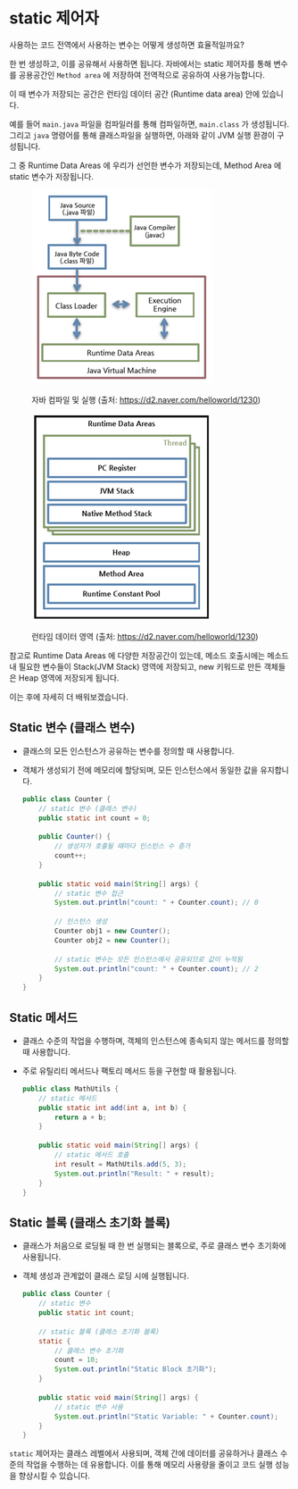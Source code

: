 # static 제어자

사용하는 코드 전역에서 사용하는 변수는 어떻게 생성하면 효율적일까요?

한 번 생성하고, 이를 공유해서 사용하면 됩니다. 자바에서는 static 제어자를 통해 변수를 공용공간인 `Method area` 에 저장하여 전역적으로 공유하여 사용가능합니다.

이 때 변수가 저장되는 공간은 런타임 데이터 공간 (Runtime data area) 안에 있습니다.



예를 들어 `main.java` 파일을 컴파일러를 통해 컴파일하면, `main.class` 가 생성됩니다. 그리고 `java` 명령어를 통해 클래스파일을 실행하면, 아래와 같이 JVM 실행 환경이 구성됩니다.

그 중 Runtime Data Areas 에 우리가 선언한 변수가 저장되는데, Method Area 에 static 변수가 저장됩니다.

<figure><img src="../.gitbook/assets/image.png" alt=""><figcaption><p>자바 컴파일 및 실행 (출처: <a href="https://d2.naver.com/helloworld/1230">https://d2.naver.com/helloworld/1230</a>)</p></figcaption></figure>

<figure><img src="../.gitbook/assets/image (2).png" alt=""><figcaption><p>런타임 데이터 영역 (출처: <a href="https://d2.naver.com/helloworld/1230">https://d2.naver.com/helloworld/1230</a>)</p></figcaption></figure>

참고로 Runtime Data Areas 에 다양한 저장공간이 있는데, 메소드 호출시에는 메소드 내 필요한 변수들이 Stack(JVM Stack) 영역에 저장되고, new 키워드로 만든 객체들은 Heap 영역에 저장되게 됩니다.

이는 후에 자세히 더 배워보겠습니다.





## **Static 변수 (클래스 변수)**

* 클래스의 모든 인스턴스가 공유하는 변수를 정의할 때 사용합니다.
*   객체가 생성되기 전에 메모리에 할당되며, 모든 인스턴스에서 동일한 값을 유지합니다.

    ```java
    public class Counter {
        // static 변수 (클래스 변수)
        public static int count = 0;

        public Counter() {
            // 생성자가 호출될 때마다 인스턴스 수 증가
            count++;
        }

        public static void main(String[] args) {
            // static 변수 접근
            System.out.println("count: " + Counter.count); // 0

            // 인스턴스 생성
            Counter obj1 = new Counter();
            Counter obj2 = new Counter();

            // static 변수는 모든 인스턴스에서 공유되므로 값이 누적됨
            System.out.println("count: " + Counter.count); // 2
        }
    }
    ```





## **Static 메서드**

* 클래스 수준의 작업을 수행하며, 객체의 인스턴스에 종속되지 않는 메서드를 정의할 때 사용합니다.
*   주로 유틸리티 메서드나 팩토리 메서드 등을 구현할 때 활용됩니다.

    ```java
    public class MathUtils {
        // static 메서드
        public static int add(int a, int b) {
            return a + b;
        }

        public static void main(String[] args) {
            // static 메서드 호출
            int result = MathUtils.add(5, 3);
            System.out.println("Result: " + result);
        }
    }
    ```



## **Static 블록 (클래스 초기화 블록)**

* 클래스가 처음으로 로딩될 때 한 번 실행되는 블록으로, 주로 클래스 변수 초기화에 사용됩니다.
*   객체 생성과 관계없이 클래스 로딩 시에 실행됩니다.

    ```java
    public class Counter {
        // static 변수
        public static int count;

        // static 블록 (클래스 초기화 블록)
        static {
            // 클래스 변수 초기화
            count = 10;
            System.out.println("Static Block 초기화");
        }

        public static void main(String[] args) {
            // static 변수 사용
            System.out.println("Static Variable: " + Counter.count);
        }
    }
    ```

`static` 제어자는 클래스 레벨에서 사용되며, 객체 간에 데이터를 공유하거나 클래스 수준의 작업을 수행하는 데 유용합니다. 이를 통해 메모리 사용량을 줄이고 코드 실행 성능을 향상시킬 수 있습니다.





